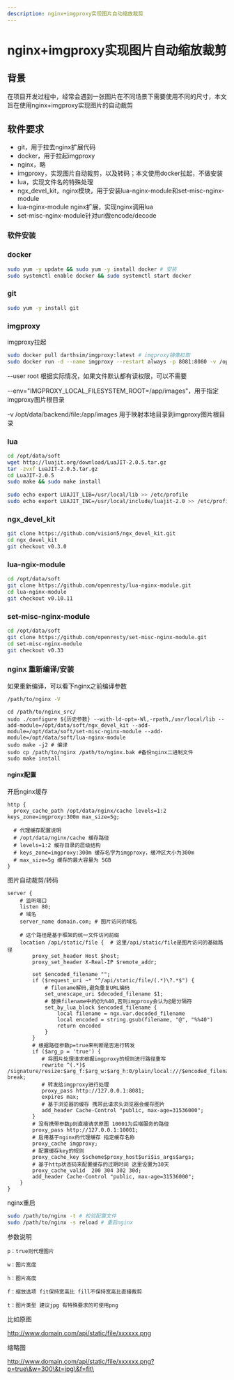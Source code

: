 ```yaml
---
description: nginx+imgproxy实现图片自动缩放裁剪
---
```


# nginx+imgproxy实现图片自动缩放裁剪

## 背景

在项目开发过程中，经常会遇到一张图片在不同场景下需要使用不同的尺寸，本文旨在使用nginx+imgproxy实现图片的自动裁剪

## 软件要求

* git，用于拉去nginx扩展代码
* docker，用于拉起imgproxy
* nginx，略
* imgproxy，实现图片自动裁剪，以及转码；本文使用docker拉起，不做安装
* lua，实现文件名的特殊处理
* ngx\_devel\_kit，nginx模块，用于安装lua-nginx-module和set-misc-nginx-module
* lua-nginx-module nginx扩展，实现nginx调用lua
* set-misc-nginx-module针对uri做encode/decode

### 软件安装

### docker

```bash
sudo yum -y update && sudo yum -y install docker # 安装
sudo systemctl enable docker && sudo systemctl start docker
```

### git

```bash
sudo yum -y install git
```

### imgproxy

imgproxy拉起

```bash
sudo docker pull darthsim/imgproxy:latest # imgproxy镜像拉取
sudo docker run -d --name imgproxy --restart always -p 8081:8080 -v /opt/data/backend/file:/app/images --env="IMGPROXY_LOCAL_FILESYSTEM_ROOT=/app/images" --user root --privileged darthsim/imgproxy
```

\--user root 根据实际情况，如果文件默认都有读权限，可以不需要

\--env="IMGPROXY\_LOCAL\_FILESYSTEM\_ROOT=/app/images"，用于指定imgproxy图片根目录

\-v /opt/data/backend/file:/app/images 用于映射本地目录到imgproxy图片根目录

### lua

```bash
cd /opt/data/soft
wget http://luajit.org/download/LuaJIT-2.0.5.tar.gz
tar -zvxf LuaJIT-2.0.5.tar.gz
cd LuaJIT-2.0.5
sudo make && sudo make install
  
sudo echo export LUAJIT_LIB=/usr/local/lib >> /etc/profile
sudo echo export LUAJIT_INC=/usr/local/include/luajit-2.0 >> /etc/profile  
```

### ngx\_devel\_kit

```bash
git clone https://github.com/vision5/ngx_devel_kit.git
cd ngx_devel_kit
git checkout v0.3.0
```

### lua-ngix-module

```bash
cd /opt/data/soft
git clone https://github.com/openresty/lua-nginx-module.git
cd lua-nginx-module
git checkout v0.10.11
```

### set-misc-nginx-module

```bash
cd /opt/data/soft
git clone https://github.com/openresty/set-misc-nginx-module.git
cd set-misc-nginx-module
git checkout v0.33
```

### nginx 重新编译/安装

如果重新编译，可以看下nginx之前编译参数

```bash
/path/to/nginx -V
```

```
cd /path/to/nginx_src/
sudo ./configure ${历史参数} --with-ld-opt=-Wl,-rpath,/usr/local/lib --add-module=/opt/data/soft/ngx_devel_kit --add-module=/opt/data/soft/set-misc-nginx-module --add-module=/opt/data/soft/lua-nginx-module
sudo make -j2 # 编译
sudo cp /path/to/nginx /path/to/nginx.bak #备份nginx二进制文件
sudo make install
```

#### nginx配置

开启nginx缓存

```
http {
  proxy_cache_path /opt/data/nginx/cache levels=1:2 keys_zone=imgproxy:300m max_size=5g;
 
  # 代理缓存配置说明
  # /opt/data/nginx/cache 缓存路径
  # levels=1:2 缓存目录的层级结构
  # keys_zone=imgproxy:300m 缓存名字为imgproxy，缓冲区大小为300m
  # max_size=5g 缓存的最大容量为 5GB
}
```

图片自动裁剪/转码

```
server {
    # 监听端口
    listen 80;
    # 域名
    server_name domain.com; # 图片访问的域名
 
    # 这个路径是基于框架的统一文件访问前缀
    location /api/static/file {  # 这里/api/static/file是图片访问的基础路径
        proxy_set_header Host $host;
        proxy_set_header X-Real-IP $remote_addr;  
               
        set $encoded_filename "";
        if ($request_uri ~* "^/api/static/file/(.*)\?.*$") {
            # filename解码,避免重复URL编码
            set_unescape_uri $decoded_filename $1;
            # 替换filename中的@为%40,否则imgproxy会认为@是分隔符
            set_by_lua_block $encoded_filename {
                local filename = ngx.var.decoded_filename
                local encoded = string.gsub(filename, "@", "%%40")
                return encoded
            }
        }        
        # 根据路径参数p=true来判断是否进行转发
        if ($arg_p = 'true') {
           # 将图片处理请求根据imgproxy的规则进行路径重写
           rewrite ^(.*)$ /signature/resize:$arg_f:$arg_w:$arg_h:0/plain/local:///$encoded_filename@$arg_t break;
           # 转发给imgproxy进行处理
           proxy_pass http://127.0.0.1:8081;
           expires max;
           # 基于浏览器的缓存 携带此请求头浏览器会缓存图片
           add_header Cache-Control "public, max-age=31536000";
        }
        # 没有携带参数p则直接请求原图 10001为后端服务的路径
        proxy_pass http://127.0.0.1:10001;
        # 启用基于nginx的代理缓存 指定缓存名称
        proxy_cache imgproxy;
        # 配置缓存key的规则
        proxy_cache_key $scheme$proxy_host$uri$is_args$args;
        # 基于http状态码来配置缓存的过期时间 这里设置为30天
        proxy_cache_valid  200 304 302 30d;
        add_header Cache-Control "public, max-age=31536000";
    }
}
```

nginx重启

```bash
sudo /path/to/nginx -t # 校验配置文件
sudo /path/to/nginx -s reload # 重启nginx
```

参数说明

```
p：true则代理图片

w：图片宽度

h：图片高度

f：缩放选项 fit保持宽高比 fill不保持宽高比直接裁剪

t：图片类型 建议jpg 有特殊要求的可使用png
```

比如原图

http://www.domain.com/api/static/file/xxxxxx.png

缩略图

http://www.domain.com/api/static/file/xxxxxx.png?p=true\&w=300\&t=jpg\&f=fit\
